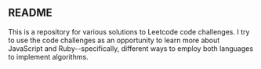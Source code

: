 ## README

This is a repository for various solutions to Leetcode code challenges.  I try to use the code challenges as an opportunity to learn more about JavaScript and Ruby--specifically, different ways to employ both languages to implement algorithms. 